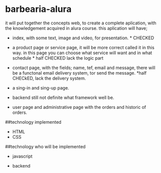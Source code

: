 # barbearia-alura
it will put together the concepts web, to create a complete aplication, with the knowledgement acquired in alura course.
this aplication  will have;

 - index, with some text, image and video, for presentation. * CHECKED
 
 - a product page or service page, it will be more correct called it in this way. in this page you can choose what service will want and in what schedule  * half CHECKED lack the logic part
 
 - contact page, with the fields; name, tef, email and message, there will be a functonal email delivery system, tor send the message.   *half CHECkED, lack the delivery system. 

 - a sing-in and sing-up page.
 
 - backend still not definite what framework well be.
 
 - user page and administrative page with the orders and historic of orders.


##technology implemented
- HTML
- CSS

##technology  who will be implemented
 
  
 * javascript

 * backend


 
 
